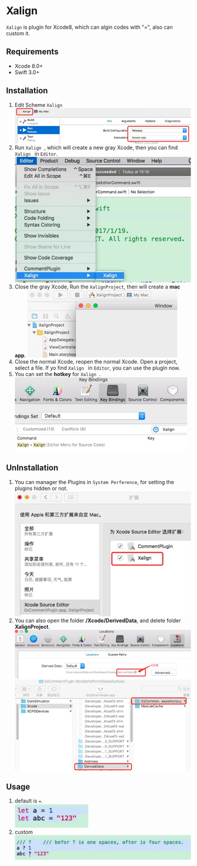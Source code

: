 # Xalign

`Xalign` is plugin for Xcode8, which can algin codes with "=", also can custom it.

## Requirements

- Xcode 8.0+
- Swift 3.0+

## Installation

1. Edit Scheme `Xalign` ![EditScheme](Resources/EditScheme.png)
2. Run `Xalign `, which will create a new gray Xcode, then you can find `Xalign ` in `Editor`. ![Editor](Resources/Editor.png)
3. Close the gray Xcode, Run the `XalignProject`, then will create a **mac app**. ![macApp](Resources/macApp.png)
4. Close the normal Xcode, reopen the normal Xcode. Open a project, select a file. If yo find `Xalign ` in `Editor`, you can use the plugin now.
5. You can set the **hotkey** for `Xalign `. ![hotkey](Resources/hotkey.png)

## UnInstallation
1. You can manager the Plugins in `System Perference`, for setting the plugins hidden or not.</br>![SystemPerference](Resources/SystemPerference.png)
2. You can also open the folder **/Xcode/DerivedData**, and delete folder **XalignProject**.</br>![XcodePerference](Resources/XcodePerference.png)![DerivedData](Resources/DerivedData.png)

## Usage
1. default is `=`. </br>![default](Resources/default.gif)
2. custom </br>![custom](Resources/custom.gif)